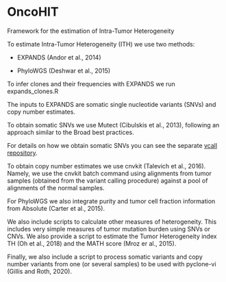 # OncoHIT
Framework for the estimation of Intra-Tumor Heterogeneity

To estimate Intra-Tumor Heterogeneity (ITH) we use two methods:

- EXPANDS (Andor et al., 2014)

- PhyloWGS (Deshwar et al., 2015)

To infer clones and their frequencies with EXPANDS we run expands_clones.R

The inputs to EXPANDS are somatic single nucleotide variants (SNVs) and copy number estimates. 

To obtain somatic SNVs we use Mutect (Cibulskis et al., 2013), following an approach similar to the Broad best practices.

For details on how we obtain somatic SNVs you can see the separate [vcall repository](https://github.com/comicsfct/vcall).

To obtain copy number estimates we use cnvkit (Talevich et al., 2016). Namely, we use the cnvkit batch command using alignments from tumor samples (obtained from the variant calling procedure) against a pool of alignments of the normal samples.

For PhyloWGS we also integrate purity and tumor cell fraction information from Absolute (Carter et al., 2015). 


We also include scripts to calculate other measures of heterogeneity. This includes very simple measures of tumor mutation burden using SNVs or CNVs. We also provide a script to estimate the Tumor Heterogeneity index TH (Oh et al., 2018) and the MATH score (Mroz er al., 2015). 

Finally, we also include a script to process somatic variants and copy number variants from one (or several samples) to be used with pyclone-vi (Gillis and Roth, 2020).
